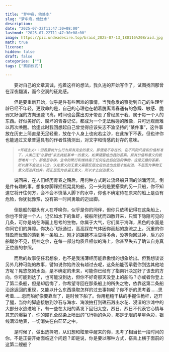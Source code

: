```yaml
---

title: "梦中舟，他处水"
slug: "梦中舟，他处水"
description: 
date: "2025-07-22T11:47:30+08:00"
lastmod: "2025-07-22T11:47:30+08:00"
image: https://pic.undeadesire.top/braid_2025-07-13_180116%20Braid.jpg
math: true
license: 
hidden: false
draft: false 
categories: [""]
tags: ["赛前仪式"]

---
```


　　要对自己的文章真诚，抱着这样的想法，我久违的开始写作了，试图找回那曾在深夜翻涌，而今空洞的征兆感。

　　但是要重新开始，似乎是件有些困难的事情，当我愈发的察觉到自己的生理年龄已经不年轻，更致命的是，自己的心理也在朝着脱离青春通有的急躁、敏感、脆弱又好强的方向迅速飞离，时间也会露出刃牙带走了曾经属于我、属于每一个人的东西。好似美好的、腐坏的青春记忆，都成为一个无法触碰的雕像，只可远观而难以再次唤醒。恰逢此时我回想起自己曾觉得应该矢志不渝坚持的“某件事”，这件事放在历史上简直是无足轻重，放在个人身上也宛若尘沙，在此按下不表，但也许你也能通过文章普遍具有的作者性猜测出，对文字和情感的封存的意味。

> <p style="font-size: 80%;"><i><怀疑主义>：但若要说什么行为具有完全的意义，那便是不存在的，在不同的尺度和价值标准下，人类已无“必要性”来支持起某单一的意义。如果硬要给出我的答案，具有价值和意义的我想唯有一个，那便是存续。生命的繁衍和维持高于任何在此后创造的事物，这是无趣的答案，所以我不会这么认定，认定意义的无意义需要反题之后创造出合题才能前进，不是因为事物无意义而选择放弃，而正是因为普遍无意义，所以才去创造意义。</i></p>

　　说回来，在人们经历青春之殇后，用何种方式跨过流经船只间的汹涌河流，倒是件有趣的事。想象你脚踩摇摇晃晃的船，另一头则是要搭乘的另一只船，你不知道它将开往何方，会不会不慎落入脚下的水中，你也不确定待在原来的船上是否有危险，你犹犹豫豫，没有第一时间勇敢的迈出脚。

　　倒是船的那头有人在呼唤你，似乎是你的同伴，但你只依稀记得在这条船上，你也不曾是一个人。记忆如水下的鱼虾，被船所扰而四散开来，只留下隐隐可见的几条，可你是站在海面上思考的生物，你属于大气，它们属于海洋，黑色的水面是你同它们的屏障。你决心飞跃通过，高高踩在气体因你而起的旋流之上，沉重的你轻盈而优雅的落到另一条船上。刚才的踌躇不决显得多余，没等你回过神，后方的船蹴尔不见，恍神之余，在每一部分均质且相似的海上，你甚至失去了确认自身真正位置的参照。

　　而后的故事便任君想象，也不是我浅薄经历能靠傲慢的想象给出。但我想谈谈另外几种可能的故事，譬如说你始终没有越过去呢，这条船能否承载你到达其他地方呢？晃悠悠的水面，是不确定的未来，可能你已经有了指南针决定好了该去的方向，你可能到达了，也可能没到达，但你不好奇那天没登上的船吗？亦或者你登上了第二条船，但是却后悔了，你希望寻回在那条船上的所失之物，依靠这第二条船沿途返回的重现，又能以什么东西换取怎样的过去事物呢？你不断的思考着……思考着……忽而船好像要靠岸了，是时候下船了。你用粗糙干枯的手握住桅杆，迈开了腿，当你的脚底接触到沙石与海水、海浪拍打到礁石溅出水花、浸湿的沙滩中的大部分水逃进地下，有一些在太阳的蒸发下回归太空，烈日，烈日不代表它心情与意志的爆裂了，你的瞳孔全然染上喷出的飞行物的色彩，那是无限的星星色彩，银线满溢地表，一切消失在白茫茫之中。

　　是时候了，做出选择吧，从幻想和眩晕中醒来的你，思考了相当长一段时间的你，不是正要开始面临这个问题？即是说，你是要以哪种方式，搭乘上横于面前的这第二艘船？